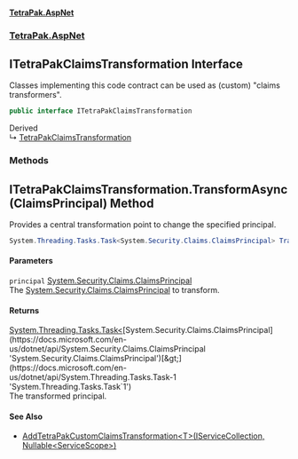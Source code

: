 #### [TetraPak.AspNet](index.md 'index')
### [TetraPak.AspNet](TetraPak_AspNet.md 'TetraPak.AspNet')
## ITetraPakClaimsTransformation Interface
Classes implementing this code contract can be used as (custom) "claims transformers".    
```csharp
public interface ITetraPakClaimsTransformation
```

Derived  
&#8627; [TetraPakClaimsTransformation](TetraPak_AspNet_TetraPakClaimsTransformation.md 'TetraPak.AspNet.TetraPakClaimsTransformation')  
### Methods
<a name='TetraPak_AspNet_ITetraPakClaimsTransformation_TransformAsync(System_Security_Claims_ClaimsPrincipal)'></a>
## ITetraPakClaimsTransformation.TransformAsync(ClaimsPrincipal) Method
Provides a central transformation point to change the specified principal.   
```csharp
System.Threading.Tasks.Task<System.Security.Claims.ClaimsPrincipal> TransformAsync(System.Security.Claims.ClaimsPrincipal principal);
```
#### Parameters
<a name='TetraPak_AspNet_ITetraPakClaimsTransformation_TransformAsync(System_Security_Claims_ClaimsPrincipal)_principal'></a>
`principal` [System.Security.Claims.ClaimsPrincipal](https://docs.microsoft.com/en-us/dotnet/api/System.Security.Claims.ClaimsPrincipal 'System.Security.Claims.ClaimsPrincipal')  
The [System.Security.Claims.ClaimsPrincipal](https://docs.microsoft.com/en-us/dotnet/api/System.Security.Claims.ClaimsPrincipal 'System.Security.Claims.ClaimsPrincipal') to transform.  
  
#### Returns
[System.Threading.Tasks.Task&lt;](https://docs.microsoft.com/en-us/dotnet/api/System.Threading.Tasks.Task-1 'System.Threading.Tasks.Task`1')[System.Security.Claims.ClaimsPrincipal](https://docs.microsoft.com/en-us/dotnet/api/System.Security.Claims.ClaimsPrincipal 'System.Security.Claims.ClaimsPrincipal')[&gt;](https://docs.microsoft.com/en-us/dotnet/api/System.Threading.Tasks.Task-1 'System.Threading.Tasks.Task`1')  
The transformed principal.  
  
#### See Also
- [AddTetraPakCustomClaimsTransformation&lt;T&gt;(IServiceCollection, Nullable&lt;ServiceScope&gt;)](TetraPak_AspNet_TetraPakClaimsTransformationHelper.md#TetraPak_AspNet_TetraPakClaimsTransformationHelper_AddTetraPakCustomClaimsTransformation_T_(Microsoft_Extensions_DependencyInjection_IServiceCollection_System_Nullable_TetraPak_AspNet_ServiceScope_) 'TetraPak.AspNet.TetraPakClaimsTransformationHelper.AddTetraPakCustomClaimsTransformation&lt;T&gt;(Microsoft.Extensions.DependencyInjection.IServiceCollection, System.Nullable&lt;TetraPak.AspNet.ServiceScope&gt;)')
